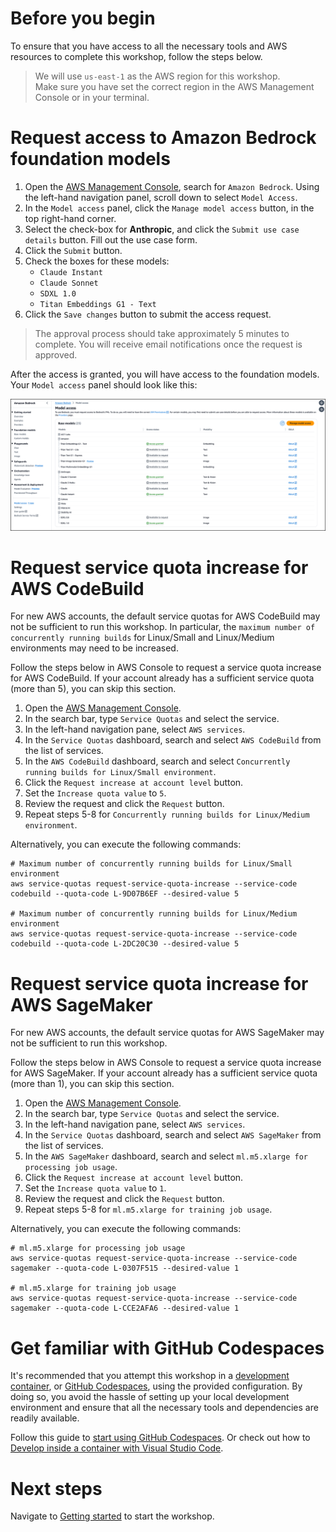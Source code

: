 # Before you begin

To ensure that you have access to all the necessary tools and AWS resources to complete this workshop, follow the steps below.

> We will use `us-east-1` as the AWS region for this workshop.   
> Make sure you have set the correct region in the AWS Management Console or in your terminal.

# Request access to Amazon Bedrock foundation models

1. Open the [AWS Management Console](https://console.aws.amazon.com/), search for `Amazon Bedrock`. Using the left-hand navigation panel, scroll down to select `Model Access`.
2. In the `Model access` panel, click the `Manage model access` button, in the top right-hand corner.
3. Select the check-box for __Anthropic__, and click the `Submit use case details` button. Fill out the use case form.
4. Click the `Submit` button.
5. Check the boxes for these models:
   - `Claude Instant`
   - `Claude Sonnet`
   - `SDXL 1.0`
   - `Titan Embeddings G1 - Text`
6. Click the `Save changes` button to submit the access request.

> The approval process should take approximately 5 minutes to complete. You will receive email notifications once the request is approved.

After the access is granted, you will have access to the foundation models. Your `Model access` panel should look like this:

![](./img/bedrock-model-access.png)

# Request service quota increase for AWS CodeBuild

For new AWS accounts, the default service quotas for AWS CodeBuild may not be sufficient to run this workshop. In particular, the `maximum number of concurrently running builds` for Linux/Small and Linux/Medium environments may need to be increased.

Follow the steps below in AWS Console to request a service quota increase for AWS CodeBuild. If your account already has a sufficient service quota (more than 5), you can skip this section.

1. Open the [AWS Management Console](https://console.aws.amazon.com/).
2. In the search bar, type `Service Quotas` and select the service.
3. In the left-hand navigation pane, select `AWS services`.
4. In the `Service Quotas` dashboard, search and select `AWS CodeBuild` from the list of services.
5. In the `AWS CodeBuild` dashboard, search and select `Concurrently running builds for Linux/Small environment`.
6. Click the `Request increase at account level` button.
7. Set the `Increase quota value` to `5`.
8. Review the request and click the `Request` button.
9. Repeat steps 5-8 for `Concurrently running builds for Linux/Medium environment`.


Alternatively, you can execute the following commands:

```shell
# Maximum number of concurrently running builds for Linux/Small environment
aws service-quotas request-service-quota-increase --service-code codebuild --quota-code L-9D07B6EF --desired-value 5

# Maximum number of concurrently running builds for Linux/Medium environment
aws service-quotas request-service-quota-increase --service-code codebuild --quota-code L-2DC20C30 --desired-value 5
```

# Request service quota increase for AWS SageMaker

For new AWS accounts, the default service quotas for AWS SageMaker may not be sufficient to run this workshop.

Follow the steps below in AWS Console to request a service quota increase for AWS SageMaker. If your account already has a sufficient service quota (more than 1), you can skip this section.

1. Open the [AWS Management Console](https://console.aws.amazon.com/).
2. In the search bar, type `Service Quotas` and select the service.
3. In the left-hand navigation pane, select `AWS services`.
4. In the `Service Quotas` dashboard, search and select `AWS SageMaker` from the list of services.
5. In the `AWS SageMaker` dashboard, search and select `ml.m5.xlarge for processing job usage`.
6. Click the `Request increase at account level` button.
7. Set the `Increase quota value` to `1`.
8. Review the request and click the `Request` button.
9. Repeat steps 5-8 for `ml.m5.xlarge for training job usage`.


Alternatively, you can execute the following commands:

```shell
# ml.m5.xlarge for processing job usage
aws service-quotas request-service-quota-increase --service-code sagemaker --quota-code L-0307F515 --desired-value 1

# ml.m5.xlarge for training job usage
aws service-quotas request-service-quota-increase --service-code sagemaker --quota-code L-CCE2AFA6 --desired-value 1
```

# Get familiar with GitHub Codespaces

It's recommended that you attempt this workshop in a [development container](https://containers.dev/), or [GitHub Codespaces](https://github.com/features/codespaces), using the provided configuration. By doing so, you avoid the hassle of setting up your local development environment and ensure that all the necessary tools and dependencies are readily available.  

Follow this guide to [start using GitHub Codespaces](https://docs.github.com/en/codespaces/getting-started/quickstart). Or check out how to [Develop inside a container with Visual Studio Code](https://code.visualstudio.com/docs/devcontainers/containers).

# Next steps

Navigate to [Getting started](/20-getting-started.md) to start the workshop.
